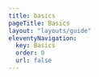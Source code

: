 ```yaml
---
title: basics
pageTitle: Basics
layout: "layouts/guide"
eleventyNavigation:
  key: Basics
  order: 0
  url: false
---
```

